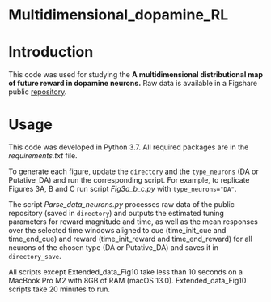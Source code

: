 # Multidimensional_dopamine_RL

# Introduction  

This code was used for studying the **A multidimensional distributional map of future reward in dopamine neurons.** 
Raw data is available in a Figshare public [repository](https://doi.org/10.6084/m9.figshare.28390151.v1).

# Usage

This code was developed in Python 3.7. All required packages are in the _requirements.txt_ file. 

To generate each figure, update the `directory` and the `type_neurons` (DA or Putative_DA) and run the corresponding script. For example, to replicate Figures 3A, B and C run script _Fig3a_b_c.py_ with `type_neurons="DA"`.

The script _Parse_data_neurons.py_ processes raw data of the public repository (saved in `directory`) and outputs the estimated tuning parameters for reward magnitude and time, as well as the mean responses over the selected time windows aligned to cue (time_init_cue and time_end_cue) and reward (time_init_reward and time_end_reward) for all neurons of the chosen type (DA or Putative_DA) and saves it in `directory_save`.

All scripts except Extended_data_Fig10 take less than  10 seconds on a MacBook Pro M2 with 8GB of RAM (macOS 13.0). Extended_data_Fig10 scripts take 20 minutes to run. 





